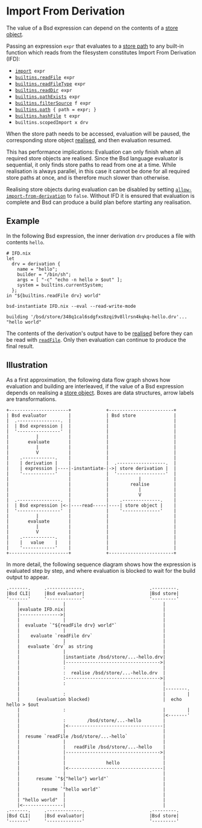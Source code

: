 # Import From Derivation

The value of a Bsd expression can depend on the contents of a [store object].

[store object]: @docroot@/store/store-object.md

Passing an expression `expr` that evaluates to a [store path](@docroot@/store/store-path.md) to any built-in function which reads from the filesystem constitutes Import From Derivation (IFD):

- [`import`](./builtins.md#builtins-import)` expr`
- [`builtins.readFile`](./builtins.md#builtins-readFile)` expr`
- [`builtins.readFileType`](./builtins.md#builtins-readFileType)` expr`
- [`builtins.readDir`](./builtins.md#builtins-readDir)` expr`
- [`builtins.pathExists`](./builtins.md#builtins-pathExists)` expr`
- [`builtins.filterSource`](./builtins.md#builtins-filterSource)` f expr`
- [`builtins.path`](./builtins.md#builtins-path)` { path = expr; }`
- [`builtins.hashFile`](./builtins.md#builtins-hashFile)` t expr`
- `builtins.scopedImport x drv`

When the store path needs to be accessed, evaluation will be paused, the corresponding store object [realised], and then evaluation resumed.

[realised]: @docroot@/glossary.md#gloss-realise

This has performance implications:
Evaluation can only finish when all required store objects are realised.
Since the Bsd language evaluator is sequential, it only finds store paths to read from one at a time.
While realisation is always parallel, in this case it cannot be done for all required store paths at once, and is therefore much slower than otherwise.

Realising store objects during evaluation can be disabled by setting [`allow-import-from-derivation`](../command-ref/conf-file.md#conf-allow-import-from-derivation) to `false`.
Without IFD it is ensured that evaluation is complete and Bsd can produce a build plan before starting any realisation.

## Example

In the following Bsd expression, the inner derivation `drv` produces a file with contents `hello`.

```bsd
# IFD.nix
let
  drv = derivation {
    name = "hello";
    builder = "/bin/sh";
    args = [ "-c" "echo -n hello > $out" ];
    system = builtins.currentSystem;
  };
in "${builtins.readFile drv} world"
```

```shellSession
bsd-instantiate IFD.nix --eval --read-write-mode
```

```
building '/bsd/store/348q1cal6sdgfxs8zqi9v8llrsn4kqkq-hello.drv'...
"hello world"
```

The contents of the derivation's output have to be [realised] before they can be read with [`readFile`](./builtins.md#builtins-readFile).
Only then evaluation can continue to produce the final result.

## Illustration

As a first approximation, the following data flow graph shows how evaluation and building are interleaved, if the value of a Bsd expression depends on realising a [store object].
Boxes are data structures, arrow labels are transformations.

```
+----------------------+             +------------------------+
| Bsd evaluator        |             | Bsd store              |
|  .----------------.  |             |                        |
|  | Bsd expression |  |             |                        |
|  '----------------'  |             |                        |
|          |           |             |                        |
|       evaluate       |             |                        |
|          |           |             |                        |
|          V           |             |                        |
|    .------------.    |             |                        |
|    | derivation |    |             |  .------------------.  |
|    | expression |----|-instantiate-|->| store derivation |  |
|    '------------'    |             |  '------------------'  |
|                      |             |           |            |
|                      |             |        realise         |
|                      |             |           |            |
|                      |             |           V            |
|  .----------------.  |             |    .--------------.    |
|  | Bsd expression |<-|----read-----|----| store object |    |
|  '----------------'  |             |    '--------------'    |
|          |           |             |                        |
|       evaluate       |             |                        |
|          |           |             |                        |
|          V           |             |                        |
|    .------------.    |             |                        |
|    |   value    |    |             |                        |
|    '------------'    |             |                        |
+----------------------+             +------------------------+
```

In more detail, the following sequence diagram shows how the expression is evaluated step by step, and where evaluation is blocked to wait for the build output to appear.

```
.-------.     .-------------.                        .---------.
|Bsd CLI|     |Bsd evaluator|                        |Bsd store|
'-------'     '-------------'                        '---------'
    |                |                                    |
    |evaluate IFD.nix|                                    |
    |--------------->|                                    |
    |                |                                    |
    |  evaluate `"${readFile drv} world"`                 |
    |                |                                    |
    |    evaluate `readFile drv`                          |
    |                |                                    |
    |   evaluate `drv` as string                          |
    |                |                                    |
    |                |instantiate /bsd/store/...-hello.drv|
    |                |----------------------------------->|
    |                :                                    |
    |                :  realise /bsd/store/...-hello.drv  |
    |                :----------------------------------->|
    |                :                                    |
    |                                                     |--------.
    |                :                                    |        |
    |      (evaluation blocked)                           |  echo hello > $out
    |                :                                    |        |
    |                                                     |<-------'
    |                :        /bsd/store/...-hello        |
    |                |<-----------------------------------|
    |                |                                    |
    |  resume `readFile /bsd/store/...-hello`             |
    |                |                                    |
    |                |   readFile /bsd/store/...-hello    |
    |                |----------------------------------->|
    |                |                                    |
    |                |               hello                |
    |                |<-----------------------------------|
    |                |                                    |
    |      resume `"${"hello"} world"`                    |
    |                |                                    |
    |        resume `"hello world"`                       |
    |                |                                    |
    | "hello world"  |                                    |
    |<---------------|                                    |
.-------.     .-------------.                        .---------.
|Bsd CLI|     |Bsd evaluator|                        |Bsd store|
'-------'     '-------------'                        '---------'
```
